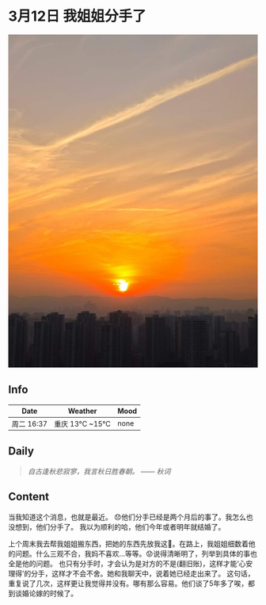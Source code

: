 # 3月12日 我姐姐分手了

![12.jpg](log_img/12.jpg)

## Info

| Date     | Weather       | Mood |
|----------|---------------|------|
| 周二 16:37 | 重庆 13°C ~15°C | none |

## Daily

> *自古逢秋悲寂寥，我言秋日胜春朝。 —— 秋词*


## Content
<p>
当我知道这个消息，也就是最近。
😞他们分手已经是两个月后的事了。我怎么也没想到，他们分手了。
我以为顺利的哈，他们今年或者明年就结婚了。</p>
<p>
上个周末我去帮我姐姐搬东西，把她的东西先放我这🙂。在路上，我姐姐细数着他的问题。什么三观不合，我妈不喜欢...等等。😟说得清晰明了，列举到具体的事也全是他的问题。
也只有分手时，才会认为是对方的不是(翻旧账)，这样才能‘心安理得’的分手，这样才不会不舍。她和我聊天中，说着她已经走出来了。
这句话，重复说了几次，这样更让我觉得并没有。哪有那么容易。他们谈了5年多了唉，都到谈婚论嫁的时候了。
</p>
